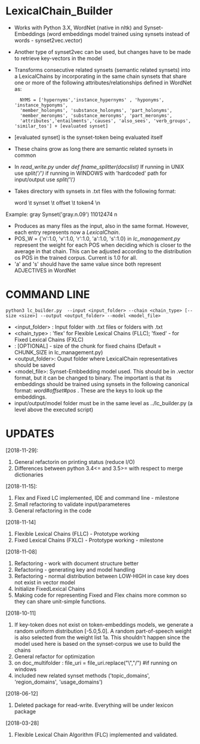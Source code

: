 # LexicalChain_Builder
- Works with Python 3.X, WordNet (native in nltk) and Synset-Embeddings (word embeddings model trained using synsets instead of words - synset2vec.vector)
- Another type of synset2vec can be used, but changes have to be made to retrieve key-vectors in the model
- Transforms consecutive related synsets (semantic related synsets) into a LexicalChains by incorporating in the same chain synsets that share one or more of the following attributes/relationships defined in WordNet as:

		NYMS = ['hypernyms','instance_hypernyms' , 'hyponyms', 'instance_hyponyms', 
        'member_holonyms', 'substance_holonyms', 'part_holonyms', 
        'member_meronyms', 'substance_meronyms', 'part_meronyms',
        'attributes','entailments','causes', 'also_sees', 'verb_groups', 'similar_tos'] + [evaluated synset]

- [evaluated synset] is the synset-token being evaluated itself     
- These chains grow as long there are semantic related synsets in common
- In *read_write.py* under *def fname_splitter(docslist)* If running in UNIX use *split('/')* if running in WINDOWS with 'hardcoded' path for input/output use *split('\\')*
- Takes directory with synsets in .txt files with the following format:

	word \t synset \t offset \t token4 \n

Example:
	gray	Synset('gray.n.09')	11012474	n


- Produces as many files as the input, also in the same format. However, each entry represents now a *LexicalChain*.
- POS_W = {'n':1.0, 'v':1.0, 'r':1.0, 'a':1.0, 's':1.0} in *lc_management.py* represent the weight for each POS when deciding which is closer to the average in that chain. This can be adjusted according to the distribution os POS in the trained corpus. Current is 1.0 for all.
 - 'a' and 's' should have the same value since both represent ADJECTIVES in WordNet

COMMAND LINE
=============
	python3 lc_builder.py  --input <input_folder> --chain <chain_type> [--size <size>] --output <output_folder> --model <model_file>
	
- <input_folder> : Input folder with .txt files or folders with .txt
- <chain_type> : 'flex' for Flexible Lexical Chains (FLLC); 'fixed' - for Fixed Lexical Chains (FXLC)
- <size> : [OPTIONAL] - size of the chunk for fixed chains (Default = CHUNK_SIZE in lc_management.py)
- <output_folder>: Ouput folder where LexicalChain representatives should be saved
- <model_file>: Synset-Embbedding model used. This should be in .vector format, but it can be changed to binary. The important is that its embeddings should be trained using synsets in the following canonical format: *word#offset#pos* . These are the keys to look up the embeddings.
- input/output/model folder must be in the same level as ../lc_builder.py (a level above the executed script)


UPDATES
=======
[2018-11-29]:
1. General refactorin on printing status (reduce I/O)
2. Differences between python 3.4<= and 3.5>= with respect to merge dictionaries 

[2018-11-15]:
1. Flex and Fixed LC implemented, IDE and command line - milestone
2. Small refactoring to validate input/parameteres
3. General refactoring in the code

[2018-11-14]
1. Flexible Lexical Chains (FLLC) - Prototype working
2. Fixed Lexical Chains (FXLC) - Prototype working - milestone

[2018-11-08]
1. Refactoring - work with document structure better
2. Refactoring - generating key and model handling
3. Refactoring - normal distribution between LOW-HIGH in case key does not exist in vector model
4. Initialize FixedLexical Chains
5. Making code for representing Fixed and Flex chains more common so they can share unit-simple functions. 

[2018-10-11]
1. If key-token does not exist on token-embeddings models, we generate a random uniform distribution [-5.0,5.0]. A random part-of-speech weight is also selected from the weight list
	1a. This shouldn't happen since the model used here is based on the synset-corpus we use to build the chains
2. General refactor for optimization
3. on doc_multifolder : file_uri = file_uri.replace("\\","/") #if running on windows
4. included new related synset methods ('topic_domains', 'region_domains', 'usage_domains')

[2018-06-12]
1. Deleted package for read-write. Everything will be under lexicon package

[2018-03-28]
1. Flexible Lexical Chain Algorithm  (FLC) implemented and validated.
